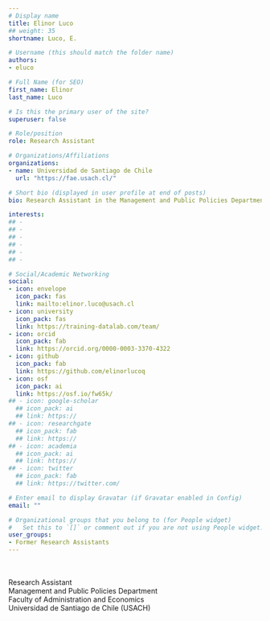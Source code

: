 ```yaml
---
# Display name
title: Elinor Luco
## weight: 35
shortname: Luco, E.

# Username (this should match the folder name)
authors:
- eluco

# Full Name (for SEO)
first_name: Elinor
last_name: Luco

# Is this the primary user of the site?
superuser: false

# Role/position
role: Research Assistant

# Organizations/Affiliations
organizations:
- name: Universidad de Santiago de Chile
  url: "https://fae.usach.cl/"

# Short bio (displayed in user profile at end of posts)
bio: Research Assistant in the Management and Public Policies Department at the Faculty of Administration and Economics at the Universidad de Santiago de Chile (USACH).

interests:
## -
## -
## -
## -
## -
## -

# Social/Academic Networking
social:
- icon: envelope
  icon_pack: fas
  link: mailto:elinor.luco@usach.cl
- icon: university
  icon_pack: fas
  link: https://training-datalab.com/team/
- icon: orcid
  icon_pack: fab
  link: https://orcid.org/0000-0003-3370-4322
- icon: github
  icon_pack: fab
  link: https://github.com/elinorlucoq
- icon: osf
  icon_pack: ai
  link: https://osf.io/fw65k/
## - icon: google-scholar
  ## icon_pack: ai
  ## link: https://
## - icon: researchgate
  ## icon_pack: fab
  ## link: https://
## - icon: academia
  ## icon_pack: ai
  ## link: https://
## - icon: twitter
  ## icon_pack: fab
  ## link: https://twitter.com/

# Enter email to display Gravatar (if Gravatar enabled in Config)
email: ""

# Organizational groups that you belong to (for People widget)
#   Set this to `[]` or comment out if you are not using People widget.
user_groups:
- Former Research Assistants
---
```


\
\
Research Assistant \
Management and Public Policies Department \
Faculty of Administration and Economics \
Universidad de Santiago de Chile (USACH)

